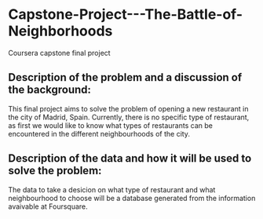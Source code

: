 # Capstone-Project---The-Battle-of-Neighborhoods
Coursera capstone final project

## Description of the problem and a discussion of the background:
This final project aims to solve the problem of opening a new restaurant in the city of Madrid, Spain. 
Currently, there is no specific type of restaurant, as first we would like to know what types of restaurants can be encountered in the different neighbourhoods of the city. 

## Description of the data and how it will be used to solve the problem:
The data to take a desicion on what type of restaurant and what neighbourhood to choose will be a database generated from the information avaivable at Foursquare. 
